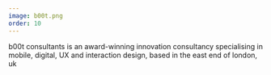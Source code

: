 ```yaml
---
image: b00t.png
order: 10
---
```

b00t consultants is an award-winning innovation consultancy specialising in mobile, digital, UX and interaction design, based in the east end of london, uk
